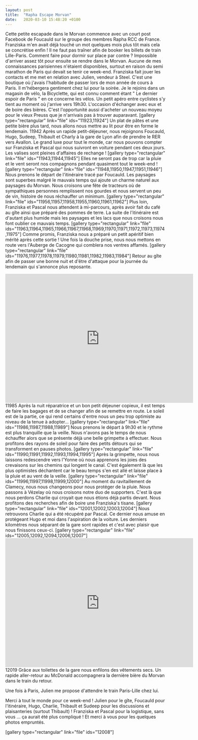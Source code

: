 ```yaml
---
layout: post
title:  "Rapha Escape Morvan"
date:   2020-03-10 15:48:20 +0100
---
```

Cette petite escapade dans le Morvan commence avec un court post Facebook de Foucauld sur le groupe des membres Rapha RCC de France. Franziska m'en avait déjà touché un mot quelques mois plus tôt mais cela se concrétise enfin !
Il ne faut pas traîner afin de booker les billets de train Lille-Paris. Comment faire pour dormir sur place par contre ? Impossible d'arriver assez tôt pour ensuite se rendre dans le Morvan. Aucune de mes connaissances parisiennes n'étaient disponibles, surtout en raison du semi marathon de Paris qui devait se tenir ce week-end.
Franziska fait jouer les contacts et me met en relation avec Julien, vendeur à Steel. C'est une boutique où j'avais l'habitude de passer lors de mon année de cours à Paris. Il m'hébergera gentiment chez lui pour la soirée.
Je le rejoins dans un magasin de vélo, la Bicyclette, qui est connu comment étant " Le dernier espoir de Paris " en ce concerne les vélos.
Un petit apéro entre cyclistes s'y tient au moment où j'arrive vers 19h30. L'occasion d'échanger avec eux et de boire des bières. C'est l'opportunité aussi d'acheter un nouveau moyeu pour le vieux Preuss que je n'arrivais pas à trouver auparavant.
[gallery type="rectangular" link="file" ids="11923,11924"]
Un plat de pâtes et une petite bière plus tard, nous allons nous mettre au lit pour être en forme le lendemain.
11942
Après un rapide petit-déjeuner, nous rejoignons Foucauld, Hugo, Sudeep, Thibault et Charly à la gare de Lyon afin de prendre le RER vers Avallon.
Le grand luxe pour tout le monde, car nous pouvons compter sur Franziska et Pascal qui nous suivront en voiture pendant ces deux jours. Les valises sont pleines d'affaires de rechange !
[gallery type="rectangular" link="file" ids="11943,11944,11945"]
Elles ne seront pas de trop  car la pluie et le vent seront nos compagnons pendant quasiment tout le week-end !
[gallery type="rectangular" link="file" ids="11948,11950,11947,11951,11946"]
Nous prenons le départ de l'itinéraire tracé par Foucauld. Les paysages sont superbes malgré le mauvais temps qui ajoute un charme naturel aux paysages du Morvan.
Nous croisons une fête de tracteurs où de sympathiques personnes remplissent nos gourdes et nous servent un peu de vin, histoire de nous réchauffer un minimum.
[gallery type="rectangular" link="file" ids="11956,11957,11958,11955,11960,11961,11962"]
Plus loin, Franziska et Pascal nous attendent à mi-parcours, après avoir fait du café au gîte ainsi que préparé des pommes de terre.
La suite de l'itinéraire est d'autant plus humide mais les paysages et les lacs que nous croisons nous font oublier ce mauvais temps.
[gallery type="rectangular" link="file" ids="11963,11964,11965,11966,11967,11968,11969,11970,11971,11972,11973,11974,11975"]
Comme promis, Franziska nous a préparé un petit apéritif bien mérité après cette sortie !
Une fois la douche prise, nous nous mettons en route vers l'Auberge de Cacogne qui comblera nos ventres affamés.
[gallery type="rectangular" link="file" ids="11976,11977,11978,11979,11980,11981,11982,11983,11984"]
Retour au gîte afin de passer une bonne nuit et d'être d'attaque pour la journée du lendemain qui s'annonce plus reposante.

<center><iframe src="https://www.strava.com/activities/3145685116/embed/0cb9061844612f9574dd339f6d4d8e7b8efda054" width="590" height="405" frameborder="0" scrolling="no"></iframe></center>
11985
Après la nuit réparatrice et un bon petit déjeuner copieux, il est temps de faire les bagages et de se changer afin de se remettre en route.
Le soleil est de la partie, ce qui rend certains d'entre nous un peu trop optimiste au niveau de la tenue à adopter...
[gallery type="rectangular" link="file" ids="11986,11987,11988,11989"]
Nous prenons le départ à 9h30 et le rythme est plus tranquille que la veille. Nous n'avons pas le temps de nous échauffer alors que se présente déjà une belle grimpette à effectuer. Nous profitons des rayons de soleil pour faire des petits détours qui se transforment en pauses photos.
[gallery type="rectangular" link="file" ids="11990,11991,11992,11993,11994,11995"]
Après la grimpette, nous nous laissons redescendre vers l'Yonne où nous apprenons les joies des crevaisons sur les chemins qui longent le canal. C'est également là que les plus optimistes déchantent car le beau temps s'en est allé et laisse place à la pluie et au vent de la veille.
[gallery type="rectangular" link="file" ids="11996,11997,11998,11999,12000"]
Au moment du ravitaillement de Clamecy, nous nous changeons pour nous protéger de la pluie.
Nous passons à Vézelay où nous croisons notre duo de supporters. C'est là que nous perdons Charlie qui croyait que nous étions déjà partis devant. Nous profitons des recherches afin de boire une Franziska's tisane.
[gallery type="rectangular" link="file" ids="12001,12002,12003,12004"]
Nous retrouvons Charlie qui a été récupéré par Pascal. Ce dernier nous amuse en protégeant Hugo et moi dans l'aspiration de la voiture. Les derniers kilomètres nous séparant de la gare sont rapides et c'est avec plaisir que nous finissons ceux-ci.
[gallery type="rectangular" link="file" ids="12005,12092,12094,12006,12007"]

<center><iframe src="https://www.strava.com/activities/3145679777/embed/7ee233e93d4808d82e04a15760a0cf3c39dc4f79" width="590" height="405" frameborder="0" scrolling="no"></iframe></center>
12019
Grâce aux toilettes de la gare nous enfilons des vêtements secs. Un rapide aller-retour au McDonald accompagnera la dernière bière du Morvan dans le train du retour.

Une fois à Paris, Julien me propose d'attendre le train Paris-Lille chez lui.

Merci à tout le monde pour ce week-end ! Julien pour le gîte, Foucauld pour l'itinéraire, Hugo, Charlie, Thibault et Sudeep pour les discussions et plaisanteries (surtout Thibault) ! Franziska et Pascal pour la logistique, sans vous ... ça aurait été plus compliqué !
Et merci à vous pour les quelques photos empruntés.

[gallery type="rectangular" link="file" ids="12008"]